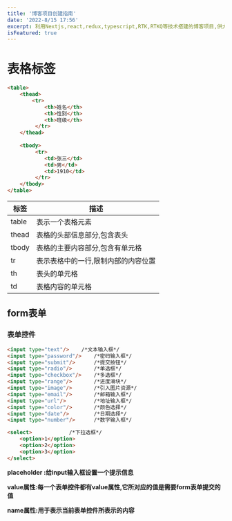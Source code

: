 ```yaml
---
title: '博客项目创建指南'
date: '2022-8/15 17:56'
excerpt: 利用Nextjs,react,redux,typescript,RTK,RTKQ等技术搭建的博客项目,供大家参考指正
isFeatured: true
---
```


# 表格标签

```html
<table>
    <thead>
        <tr>
            <th>姓名</th>
            <th>性别</th>
            <th>班级</th>
         </tr>
    </thead>
    
    <tbody>
         <tr>
            <td>张三</td>
            <td>男</td>
            <td>1910</td>
         </tr>
    </tbody>
</table>
```

| 标签  | 描述                                |
| ----- | ----------------------------------- |
| table | 表示一个表格元素                    |
| thead | 表格的头部信息部分,包含表头         |
| tbody | 表格的主要内容部分,包含有单元格     |
| tr    | 表示表格中的一行,限制内部的内容位置 |
| th    | 表头的单元格                        |
| td    | 表格内容的单元格                    |

## form表单

### 表单控件

```html
<input type="text"/>    /*文本输入框*/
<input type="password"/>	/*密码输入框*/
<input type="submit"/>		/*提交按钮*/
<input type="radio"/>		/*单选框*/
<input type="checkbox"/>	/*多选框*/
<input type="range"/>		/*进度滑块*/
<input type="image"/>		/*引入图片资源*/
<input type="email"/>		/*邮箱输入框*/
<input type="url"/>			/*地址输入框*/
<input type="color"/>		/*颜色选择*/
<input type="date"/>		/*日期选择*/
<input type="number"/>		/*数字输入框*/

<select>			/*下拉选框*/
    <option>1</option>
    <option>2</option>
    <option>3</option>
</select>
```

**placeholder :给input输入框设置一个提示信息**

**value属性:每一个表单控件都有value属性,它所对应的值是需要form表单提交的值**

**name属性:用于表示当前表单控件所表示的内容**